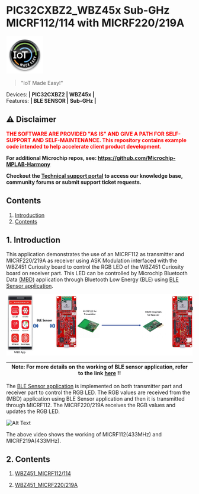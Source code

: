 # PIC32CXBZ2_WBZ45x Sub-GHz MICRF112/114 with MICRF220/219A

<img src="docs/IoT-Made-Easy-Logo.png" width=100>


> "IoT Made Easy!" 

Devices: **| PIC32CXBZ2 | WBZ45x |**<br>
Features: **| BLE SENSOR | Sub-GHz |**


## ⚠ Disclaimer

<p><span style="color:red"><b>
THE SOFTWARE ARE PROVIDED "AS IS" AND GIVE A PATH FOR SELF-SUPPORT AND SELF-MAINTENANCE. This repository contains example code intended to help accelerate client product development. </br>

For additional Microchip repos, see: <a href="https://github.com/Microchip-MPLAB-Harmony" target="_blank">https://github.com/Microchip-MPLAB-Harmony</a>

Checkout the <a href="https://microchipsupport.force.com/s/" target="_blank">Technical support portal</a> to access our knowledge base, community forums or submit support ticket requests.
</span></p></b>

## Contents

1. [Introduction](#step1)
1. [Contents](#step2)

## 1. Introduction<a name="step1">

This application demonstrates the use of an MICRF112 as transmitter and MICRF220/219A as receiver using ASK Modulation interfaced with the WBZ451 Curiosity board to control the RGB LED of the WBZ451 Curiosity board on receiver part. This LED can be controlled by Microchip Bluetooth Data [(MBD)](https://play.google.com/store/apps/details?id=com.microchip.bluetooth.data&hl=en_IN&gl=US) application through Bluetooth Low Energy (BLE) using [BLE Sensor application](https://github.com/Microchip-MPLAB-Harmony/wireless_apps_pic32cxbz2_wbz45/tree/master/apps/ble/advanced_applications/ble_sensor).

![](docs/Picture1.png)

| Note: For more details on the working of BLE sensor application, refer to the link [here](https://github.com/Microchip-MPLAB-Harmony/wireless_apps_pic32cxbz2_wbz45/tree/master/apps/ble/advanced_applications/ble_sensor) !! |
| --- |

The [BLE Sensor application](https://github.com/Microchip-MPLAB-Harmony/wireless_apps_pic32cxbz2_wbz45/tree/master/apps/ble/advanced_applications/ble_sensor) is implemented on both transmitter part and receiver part to control the RGB LED. The RGB values are received from the (MBD) application using BLE Sensor application and then it is transmitted through MICRF112. The MICRF220/219A receives the RGB values and updates the RGB LED.

![Alt Text](docs/micrf_working.gif)

The above video shows the working of MICRF112(433MHz) and MICRF219A(433MHz).

## 2. Contents<a name="step2">

1. [WBZ451_MICRF112/114](https://github.com/MicrochipTech/PIC32CXBZ2_WBZ45x_Sub-GHz_MICRF112_114_MICRF220_219A_BLE_SENSOR/tree/main/WBZ451_MICRF112_114)

2. [WBZ451_MICRF220/219A](https://github.com/MicrochipTech/PIC32CXBZ2_WBZ45x_Sub-GHz_MICRF112_114_MICRF220_219A_BLE_SENSOR/tree/main/WBZ451_MICRF220_219A)

